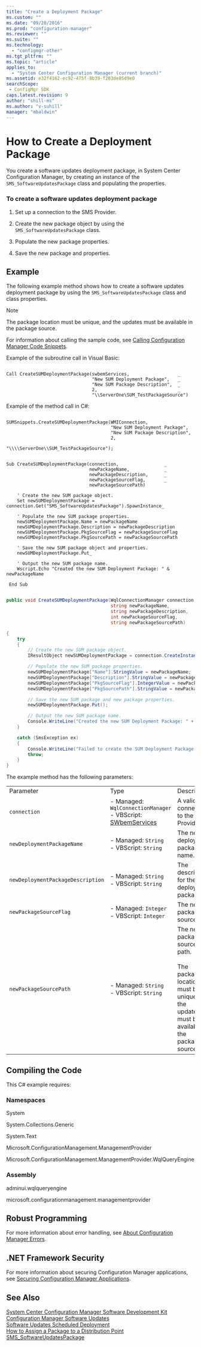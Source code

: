 ```yaml
---
title: "Create a Deployment Package"
ms.custom: ""
ms.date: "09/20/2016"
ms.prod: "configuration-manager"
ms.reviewer: ""
ms.suite: ""
ms.technology:
  - "configmgr-other"
ms.tgt_pltfrm: ""
ms.topic: "article"
applies_to:
  - "System Center Configuration Manager (current branch)"
ms.assetid: e32f4162-ec92-475f-8b39-f283de85d9e0searchScope: - ConfigMgr SDK
caps.latest.revision: 9
author: "shill-ms"
ms.author: "v-suhill"
manager: "mbaldwin"
---
```

# How to Create a Deployment Package
You create a software updates deployment package, in System Center Configuration Manager, by creating an instance of the `SMS_SoftwareUpdatesPackage` class and populating the properties.  

### To create a software updates deployment package  

1.  Set up a connection to the SMS Provider.  

2.  Create the new package object by using the `SMS_SoftwareUpdatesPackage` class.  

3.  Populate the new package properties.  

4.  Save the new package and properties.  

## Example  
 The following example method shows how to create a software updates deployment package by using the `SMS_SoftwareUpdatesPackage` class and class properties.  

> [!NOTE]
>  The package location must be unique, and the updates must be available in the package source.  

 For information about calling the sample code, see [Calling Configuration Manager Code Snippets](../../develop/core/understand/calling-code-snippets.md).  

 Example of the subroutine call in Visual Basic:  

```  

Call CreateSUMDeploymentPackage(swbemServices,                  _  
                                "New SUM Deployment Package",   _  
                                "New SUM Package Description",  _  
                                2,                              _  
                                "\\ServerOne\SUM_TestPackageSource")  

```  

 Example of the method call in C#:  

```  

SUMSnippets.CreateSUMDeploymentPackage(WMIConnection,  
                                       "New SUM Deployment Package",  
                                       "New SUM Package Description",  
                                       2,  
                                       "\\\\ServerOne\\SUM_TestPackageSource");  
```  

```vbs  

Sub CreateSUMDeploymentPackage(connection,                 _  
                               newPackageName,             _  
                               newPackageDescription,      _  
                               newPackageSourceFlag,       _  
                               newPackageSourcePath)  

    ' Create the new SUM package object.  
    Set newSUMDeploymentPackage = connection.Get("SMS_SoftwareUpdatesPackage").SpawnInstance_  

    ' Populate the new SUM package properties.  
    newSUMDeploymentPackage.Name = newPackageName  
    newSUMDeploymentPackage.Description = newPackageDescription  
    newSUMDeploymentPackage.PkgSourceFlag = newPackageSourceFlag  
    newSUMDeploymentPackage.PkgSourcePath = newPackageSourcePath             

    ' Save the new SUM package object and properties.  
    newSUMDeploymentPackage.Put_  

    ' Output the new SUM package name.  
    Wscript.Echo "Created the new SUM Deployment Package: " & newPackageName  

 End Sub  

```  

```c#  

public void CreateSUMDeploymentPackage(WqlConnectionManager connection,  
                                       string newPackageName,  
                                       string newPackageDescription,  
                                       int newPackageSourceFlag,  
                                       string newPackageSourcePath)  

{  
    try  
    {  
        // Create the new SUM package object.  
        IResultObject newSUMDeploymentPackage = connection.CreateInstance("SMS_SoftwareUpdatesPackage");  

        // Populate the new SUM package properties.  
        newSUMDeploymentPackage["Name"].StringValue = newPackageName;  
        newSUMDeploymentPackage["Description"].StringValue = newPackageDescription;  
        newSUMDeploymentPackage["PkgSourceFlag"].IntegerValue = newPackageSourceFlag;  
        newSUMDeploymentPackage["PkgSourcePath"].StringValue = newPackageSourcePath;  

        // Save the new SUM package and new package properties.  
        newSUMDeploymentPackage.Put();  

        // Output the new SUM package name.  
        Console.WriteLine("Created the new SUM Deployment Package: " + newPackageName);  
    }  

    catch (SmsException ex)  
    {  
        Console.WriteLine("Failed to create the SUM Deployment Package. Error: " + ex.Message);  
        throw;  
    }  
}  

```  

 The example method has the following parameters:  

||||  
|-|-|-|  
|Parameter|Type|Description|  
|`connection`|-   Managed: `WqlConnectionManager`<br />-   VBScript: [SWbemServices](https://msdn.microsoft.com/library/aa393854.aspx)|A valid connection to the SMS Provider.|  
|`newDeploymentPackageName`|-   Managed: `String`<br />-   VBScript: `String`|The new deployment package name.|  
|`newDeploymentPackageDescription`|-   Managed: `String`<br />-   VBScript: `String`|The description for the new deployment package.|  
|`newPackageSourceFlag`|-   Managed: `Integer`<br />-   VBScript: `Integer`|The new package source flag.|  
|`newPackageSourcePath`|-   Managed: `String`<br />-   VBScript: `String`|The new package source path.<br /><br /> The package location must be unique and the updates must be available in the package source.|  

## Compiling the Code  
 This C# example requires:  

### Namespaces  
 System  

 System.Collections.Generic  

 System.Text  

 Microsoft.ConfigurationManagement.ManagementProvider  

 Microsoft.ConfigurationManagement.ManagementProvider.WqlQueryEngine  

### Assembly  
 adminui.wqlqueryengine  

 microsoft.configurationmanagement.managementprovider  

## Robust Programming  
 For more information about error handling, see [About Configuration Manager Errors](../../develop/core/understand/about-configuration-manager-errors.md).  

## .NET Framework Security  
 For more information about securing Configuration Manager applications, see [Securing Configuration Manager Applications](../../develop/core/understand/securing-configuration-manager-applications.md).  

## See Also  
 [System Center Configuration Manager Software Development Kit](../../develop/core/misc/system-center-configuration-manager-sdk.md)   
 [Configuration Manager Software Updates](../../develop/sum/software-updates.md)   
 [Software Updates Scheduled Deployment](../../develop/sum/software-updates-deployments.md)   
 [How to Assign a Package to a Distribution Point](../../develop/core/servers/configure/how-to-assign-a-package-to-a-distribution-point.md)   
 [SMS_SoftwareUpdatesPackage](../../develop/reference/sum/sms_softwareupdatespackage-server-wmi-class.md)
